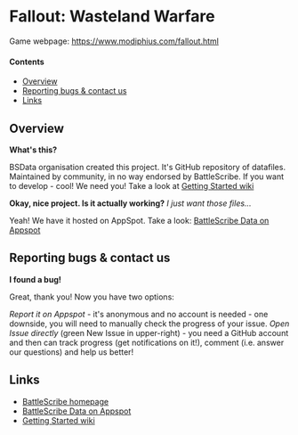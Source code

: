 Fallout: Wasteland Warfare
==========================

Game webpage: https://www.modiphius.com/fallout.html

#### Contents ####

* [Overview][]
* [Reporting bugs & contact us][]
* [Links][]

## Overview ##
[Overview]: #overview

__What's this?__

BSData organisation created this project. It's GitHub repository of datafiles.
Maintained by community, in no way endorsed by BattleScribe. If you want
to develop - cool! We need you! Take a look at [Getting Started wiki][]

__Okay, nice project. Is it actually working?__ _I just want those files..._

Yeah! We have it hosted on AppSpot. Take a look: [BattleScribe Data on Appspot][]

## Reporting bugs & contact us ##
[Reporting bugs & contact us]: #reporting

__I found a bug!__

Great, thank you! Now you have two options:

_Report it on Appspot_ - it's anonymous and no account is needed - one downside, you will need to manually check the progress of your issue.
_Open Issue directly_ (green New Issue in upper-right) - you need a GitHub account and then can track progress (get notifications on it!), comment (i.e. answer our questions) and help us better!

## Links ##
[Links]: #links

* [BattleScribe homepage][]
* [BattleScribe Data on Appspot][]
* [Getting Started wiki][]


[BattleScribe homepage]: http://www.battlescribe.net/
[BattleScribe Data on Appspot]: http://battlescribedata.appspot.com/#/repos
[Getting Started wiki]: https://github.com/BSData/catalogue-development/wiki/Getting-Started#contributing
